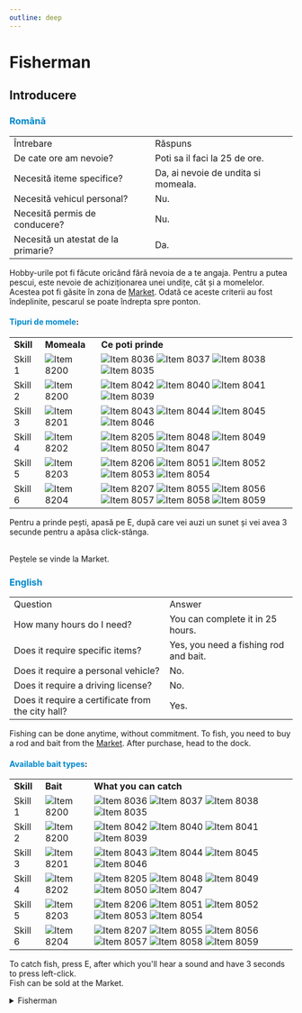 ```yaml
---
outline: deep
---
```


# Fisherman

## Introducere

### <span style="color: #0088CC">Română</span>
<table>
    <tr>
        <td>Întrebare</td>
        <td>Răspuns</td>
    </tr>
    <tr>
        <td>De cate ore am nevoie?</td>
        <td>Poti sa il faci la 25 de ore.</td>
    </tr>
    <tr>
        <td>Necesită iteme specifice?</td>
        <td>Da, ai nevoie de undita si momeala.</td>
    </tr>
    <tr>
        <td>Necesită vehicul personal?</td>
        <td>Nu.</td>
    </tr>
    <tr>
        <td>Necesită permis de conducere?</td>
        <td>Nu.</td>
    </tr>
    <tr>
        <td>Necesită un atestat de la primarie?</td>
        <td>Da.</td>
    </tr>
</table>

Hobby-urile pot fi făcute oricând fără nevoia de a te angaja. Pentru a putea pescui, este nevoie de achiziționarea unei <span class="button-p-hobby">undițe</span>, cât și a <span class="button-p-hobby">momelelor</span>. Acestea pot fi găsite în zona de <span class="button-p-hobby">[Market](https://socialclub.rockstargames.com/)</span>. Odată ce aceste criterii au fost îndeplinite, pescarul se poate îndrepta spre ponton.

#### <span style="color: #0088CC">Tipuri de momele</span>:

<table>
  <tr>
    <td><strong>Skill</strong></td>
    <td><strong>Momeala</strong></td>
    <td><strong>Ce poti prinde</strong></td>
  </tr>
  <tr>
    <td>Skill 1</td>
    <td>
        <div class="image-row">
        <img src="https://v.b-zone.ro/images/items/8200.png" alt="Item 8200">
        </div>
    </td>
    <td>
      <div class="image-row">
        <img src="https://v.b-zone.ro/images/items/8036.png" alt="Item 8036">
        <img src="https://v.b-zone.ro/images/items/8037.png" alt="Item 8037">
        <img src="https://v.b-zone.ro/images/items/8038.png" alt="Item 8038">
        <img src="https://v.b-zone.ro/images/items/8035.png" alt="Item 8035">
      </div>
    </td>
    <tr>
    <td>Skill 2</td>
    <td>
        <div class="image-row">
        <img src="https://v.b-zone.ro/images/items/8200.png" alt="Item 8200">
        </div>
    </td>
    <td>
      <div class="image-row">
        <img src="https://v.b-zone.ro/images/items/8042.png" alt="Item 8042">
        <img src="https://v.b-zone.ro/images/items/8040.png" alt="Item 8040">
        <img src="https://v.b-zone.ro/images/items/8041.png" alt="Item 8041">
        <img src="https://v.b-zone.ro/images/items/8039.png" alt="Item 8039">
      </div>
    </td>
    </tr>
    <tr>
    <td>Skill 3</td>
    <td>
        <div class="image-row">
        <img src="https://v.b-zone.ro/images/items/8201.png" alt="Item 8201">
        </div>
    </td>
    <td>
      <div class="image-row">
        <img src="https://v.b-zone.ro/images/items/8043.png" alt="Item 8043">
        <img src="https://v.b-zone.ro/images/items/8044.png" alt="Item 8044">
        <img src="https://v.b-zone.ro/images/items/8045.png" alt="Item 8045">
        <img src="https://v.b-zone.ro/images/items/8046.png" alt="Item 8046">
      </div>
    </td>
    </tr>
    <tr>
    <td>Skill 4</td>
    <td>
        <div class="image-row">
        <img src="https://v.b-zone.ro/images/items/8202.png" alt="Item 8202">
        </div>
    </td>
    <td>
      <div class="image-row">
        <img src="https://v.b-zone.ro/images/items/8205.png" alt="Item 8205">
        <img src="https://v.b-zone.ro/images/items/8048.png" alt="Item 8048">
        <img src="https://v.b-zone.ro/images/items/8049.png" alt="Item 8049">
        <img src="https://v.b-zone.ro/images/items/8050.png" alt="Item 8050">
        <img src="https://v.b-zone.ro/images/items/8047.png" alt="Item 8047">
      </div>
    </td>
    </tr>
    <tr>
    <td>Skill 5</td>
    <td>
        <div class="image-row">
        <img src="https://v.b-zone.ro/images/items/8203.png" alt="Item 8203">
        </div>
    </td>
    <td>
      <div class="image-row">
        <img src="https://v.b-zone.ro/images/items/8206.png" alt="Item 8206">
        <img src="https://v.b-zone.ro/images/items/8051.png" alt="Item 8051">
        <img src="https://v.b-zone.ro/images/items/8052.png" alt="Item 8052">
        <img src="https://v.b-zone.ro/images/items/8053.png" alt="Item 8053">
        <img src="https://v.b-zone.ro/images/items/8054.png" alt="Item 8054">
      </div>
    </td>
    </tr>
    <tr>
    <td>Skill 6</td>
    <td>
        <div class="image-row">
        <img src="https://v.b-zone.ro/images/items/8204.png" alt="Item 8204">
        </div>
    </td>
    <td>
      <div class="image-row">
        <img src="https://v.b-zone.ro/images/items/8207.png" alt="Item 8207">
        <img src="https://v.b-zone.ro/images/items/8055.png" alt="Item 8055">
        <img src="https://v.b-zone.ro/images/items/8056.png" alt="Item 8056">
        <img src="https://v.b-zone.ro/images/items/8057.png" alt="Item 8057">
        <img src="https://v.b-zone.ro/images/items/8058.png" alt="Item 8058">
        <img src="https://v.b-zone.ro/images/items/8059.png" alt="Item 8059">
      </div>
    </td>
    </tr>
  </tr>
</table>

Pentru a prinde pești, apasă pe <span class="button-p-hobby">E</span>, după care vei auzi un sunet și vei avea <span class="button-p-hobby">3 secunde</span> pentru a apăsa <span class="button-p-hobby">click-stânga</span>.

<br>Peștele se vinde la Market.

### <span style="color: #0088CC">English</span>
<table>
    <tr>
        <td>Question</td>
        <td>Answer</td>
    </tr>
    <tr>
        <td>How many hours do I need?</td>
        <td>You can complete it in 25 hours.</td>
    </tr>
    <tr>
        <td>Does it require specific items?</td>
        <td>Yes, you need a fishing rod and bait.</td>
    </tr>
    <tr>
        <td>Does it require a personal vehicle?</td>
        <td>No.</td>
    </tr>
    <tr>
        <td>Does it require a driving license?</td>
        <td>No.</td>
    </tr>
    <tr>
        <td>Does it require a certificate from the city hall?</td>
        <td>Yes.</td>
    </tr>
</table>

Fishing can be done anytime, without commitment. To fish, you need to buy a <span class="button-p-hobby">rod</span> and <span class="button-p-hobby">bait</span> from the <span class="button-p-hobby">[Market](https://socialclub.rockstargames.com/)</span>. After purchase, head to the dock.

#### <span style="color: #0088CC">Available bait types</span>:

<table>
  <tr>
    <td><strong>Skill</strong></td>
    <td><strong>Bait</strong></td>
    <td><strong>What you can catch</strong></td>
  </tr>
  <tr>
    <td>Skill 1</td>
    <td>
        <div class="image-row">
        <img src="https://v.b-zone.ro/images/items/8200.png" alt="Item 8200">
        </div>
    </td>
    <td>
      <div class="image-row">
        <img src="https://v.b-zone.ro/images/items/8036.png" alt="Item 8036">
        <img src="https://v.b-zone.ro/images/items/8037.png" alt="Item 8037">
        <img src="https://v.b-zone.ro/images/items/8038.png" alt="Item 8038">
        <img src="https://v.b-zone.ro/images/items/8035.png" alt="Item 8035">
      </div>
    </td>
    <tr>
    <td>Skill 2</td>
    <td>
        <div class="image-row">
        <img src="https://v.b-zone.ro/images/items/8200.png" alt="Item 8200">
        </div>
    </td>
    <td>
      <div class="image-row">
        <img src="https://v.b-zone.ro/images/items/8042.png" alt="Item 8042">
        <img src="https://v.b-zone.ro/images/items/8040.png" alt="Item 8040">
        <img src="https://v.b-zone.ro/images/items/8041.png" alt="Item 8041">
        <img src="https://v.b-zone.ro/images/items/8039.png" alt="Item 8039">
      </div>
    </td>
    </tr>
    <tr>
    <td>Skill 3</td>
    <td>
        <div class="image-row">
        <img src="https://v.b-zone.ro/images/items/8201.png" alt="Item 8201">
        </div>
    </td>
    <td>
      <div class="image-row">
        <img src="https://v.b-zone.ro/images/items/8043.png" alt="Item 8043">
        <img src="https://v.b-zone.ro/images/items/8044.png" alt="Item 8044">
        <img src="https://v.b-zone.ro/images/items/8045.png" alt="Item 8045">
        <img src="https://v.b-zone.ro/images/items/8046.png" alt="Item 8046">
      </div>
    </td>
    </tr>
    <tr>
    <td>Skill 4</td>
    <td>
        <div class="image-row">
        <img src="https://v.b-zone.ro/images/items/8202.png" alt="Item 8202">
        </div>
    </td>
    <td>
      <div class="image-row">
        <img src="https://v.b-zone.ro/images/items/8205.png" alt="Item 8205">
        <img src="https://v.b-zone.ro/images/items/8048.png" alt="Item 8048">
        <img src="https://v.b-zone.ro/images/items/8049.png" alt="Item 8049">
        <img src="https://v.b-zone.ro/images/items/8050.png" alt="Item 8050">
        <img src="https://v.b-zone.ro/images/items/8047.png" alt="Item 8047">
      </div>
    </td>
    </tr>
    <tr>
    <td>Skill 5</td>
    <td>
        <div class="image-row">
        <img src="https://v.b-zone.ro/images/items/8203.png" alt="Item 8203">
        </div>
    </td>
    <td>
      <div class="image-row">
        <img src="https://v.b-zone.ro/images/items/8206.png" alt="Item 8206">
        <img src="https://v.b-zone.ro/images/items/8051.png" alt="Item 8051">
        <img src="https://v.b-zone.ro/images/items/8052.png" alt="Item 8052">
        <img src="https://v.b-zone.ro/images/items/8053.png" alt="Item 8053">
        <img src="https://v.b-zone.ro/images/items/8054.png" alt="Item 8054">
      </div>
    </td>
    </tr>
    <tr>
    <td>Skill 6</td>
    <td>
        <div class="image-row">
        <img src="https://v.b-zone.ro/images/items/8204.png" alt="Item 8204">
        </div>
    </td>
    <td>
      <div class="image-row">
        <img src="https://v.b-zone.ro/images/items/8207.png" alt="Item 8207">
        <img src="https://v.b-zone.ro/images/items/8055.png" alt="Item 8055">
        <img src="https://v.b-zone.ro/images/items/8056.png" alt="Item 8056">
        <img src="https://v.b-zone.ro/images/items/8057.png" alt="Item 8057">
        <img src="https://v.b-zone.ro/images/items/8058.png" alt="Item 8058">
        <img src="https://v.b-zone.ro/images/items/8059.png" alt="Item 8059">
      </div>
    </td>
    </tr>
  </tr>
</table>

To catch fish, press <span class="button-p-hobby">E</span>, after which you'll hear a sound and have <span class="button-p-hobby">3 seconds</span> to press <span class="button-p-hobby">left-click</span>.
<br>Fish can be sold at the Market.

<details>
  <summary>Fisherman</summary>
  <img src="https://v.b-zone.ro/images/wiki/fisherman.gif" alt="Fisherman">
</details>
